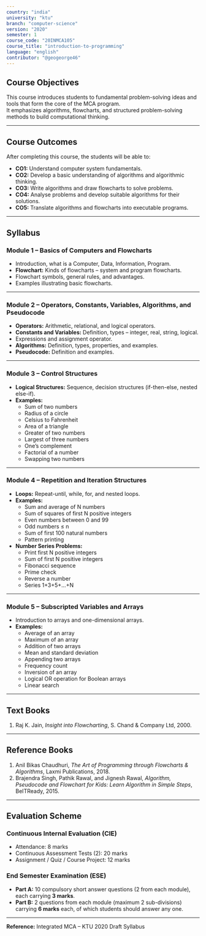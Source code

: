 ```yaml
---
country: "india"
university: "ktu"
branch: "computer-science"
version: "2020"
semester: 1
course_code: "20INMCA105"
course_title: "introduction-to-programming"
language: "english"
contributor: "@geogeorge46"
---
```


## Course Objectives
This course introduces students to fundamental problem-solving ideas and tools that form the core of the MCA program.  
It emphasizes algorithms, flowcharts, and structured problem-solving methods to build computational thinking.

---

## Course Outcomes
After completing this course, the students will be able to:

- **CO1:** Understand computer system fundamentals.  
- **CO2:** Develop a basic understanding of algorithms and algorithmic thinking.  
- **CO3:** Write algorithms and draw flowcharts to solve problems.  
- **CO4:** Analyse problems and develop suitable algorithms for their solutions.  
- **CO5:** Translate algorithms and flowcharts into executable programs.  

---

## Syllabus

### **Module 1 – Basics of Computers and Flowcharts**
- Introduction, what is a Computer, Data, Information, Program.  
- **Flowchart:** Kinds of flowcharts – system and program flowcharts.  
- Flowchart symbols, general rules, and advantages.  
- Examples illustrating basic flowcharts.  

---

### **Module 2 – Operators, Constants, Variables, Algorithms, and Pseudocode**
- **Operators:** Arithmetic, relational, and logical operators.  
- **Constants and Variables:** Definition, types – integer, real, string, logical.  
- Expressions and assignment operator.  
- **Algorithms:** Definition, types, properties, and examples.  
- **Pseudocode:** Definition and examples.  

---

### **Module 3 – Control Structures**
- **Logical Structures:** Sequence, decision structures (if-then-else, nested else-if).  
- **Examples:**  
  - Sum of two numbers  
  - Radius of a circle  
  - Celsius to Fahrenheit  
  - Area of a triangle  
  - Greater of two numbers  
  - Largest of three numbers  
  - One’s complement  
  - Factorial of a number  
  - Swapping two numbers  

---

### **Module 4 – Repetition and Iteration Structures**
- **Loops:** Repeat-until, while, for, and nested loops.  
- **Examples:**  
  - Sum and average of N numbers  
  - Sum of squares of first N positive integers  
  - Even numbers between 0 and 99  
  - Odd numbers ≤ n  
  - Sum of first 100 natural numbers  
  - Pattern printing  
- **Number Series Problems:**  
  - Print first N positive integers  
  - Sum of first N positive integers  
  - Fibonacci sequence  
  - Prime check  
  - Reverse a number  
  - Series 1+3+5+…+N  

---

### **Module 5 – Subscripted Variables and Arrays**
- Introduction to arrays and one-dimensional arrays.  
- **Examples:**  
  - Average of an array  
  - Maximum of an array  
  - Addition of two arrays  
  - Mean and standard deviation  
  - Appending two arrays  
  - Frequency count  
  - Inversion of an array  
  - Logical OR operation for Boolean arrays  
  - Linear search  

---

## Text Books
1. Raj K. Jain, *Insight into Flowcharting*, S. Chand & Company Ltd, 2000.  

---

## Reference Books
1. Anil Bikas Chaudhuri, *The Art of Programming through Flowcharts & Algorithms*, Laxmi Publications, 2018.  
2. Brajendra Singh, Pathik Rawal, and Jignesh Rawal, *Algorithm, Pseudocode and Flowchart for Kids: Learn Algorithm in Simple Steps*, BeITReady, 2015.  

---

## Evaluation Scheme

### **Continuous Internal Evaluation (CIE)**
- Attendance: 8 marks  
- Continuous Assessment Tests (2): 20 marks  
- Assignment / Quiz / Course Project: 12 marks  

### **End Semester Examination (ESE)**
- **Part A:** 10 compulsory short answer questions (2 from each module), each carrying **3 marks**.  
- **Part B:** 2 questions from each module (maximum 2 sub-divisions) carrying **6 marks** each, of which students should answer any one.  

---

**Reference:** Integrated MCA – KTU 2020 Draft Syllabus
